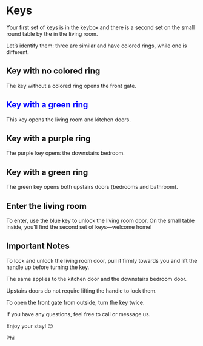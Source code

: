# Keys
Your first set of keys is in the keybox and there is a second set on the small round table by the in the living room. 

Let’s identify them: three are similar and have colored rings, while one is different.


## Key with no colored ring ##

The key without a colored ring opens the front gate.

## <span style="color:blue;">Key with a green ring</span> ##

This key opens the living room and kitchen doors.

## Key with a purple ring ##

The purple key opens the downstairs bedroom.

## Key with a green ring ##

The green key opens both upstairs doors (bedrooms and bathroom).

## Enter the living room ##

To enter, use the blue key to unlock the living room door. On the small table inside, you’ll find the second set of keys—welcome home!

## Important Notes ##

To lock and unlock the living room door, pull it firmly towards you and lift the handle up before turning the key.

The same applies to the kitchen door and the downstairs bedroom door.

Upstairs doors do not require lifting the handle to lock them.

To open the front gate from outside, turn the key twice.

If you have any questions, feel free to call or message us.

Enjoy your stay! 😊

Phil
